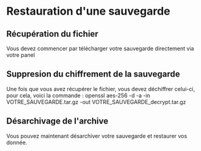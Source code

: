 # Restauration d'une sauvegarde

## Récupération du fichier
Vous devez commencer par télécharger votre sauvegarde directement via votre panel

## Suppresion du chiffrement de la sauvegarde
Une fois que vous avez récupérer le fichier, vous devez déchiffrer celui-ci, pour cela, voici la commande :
openssl aes-256 -d -a -in VOTRE_SAUVEGARDE.tar.gz -out VOTRE_SAUVEGARDE_decrypt.tar.gz

## Désarchivage de l'archive
Vous pouvez maintenant désarchiver votre sauvegarde et restaurer vos donnée.
